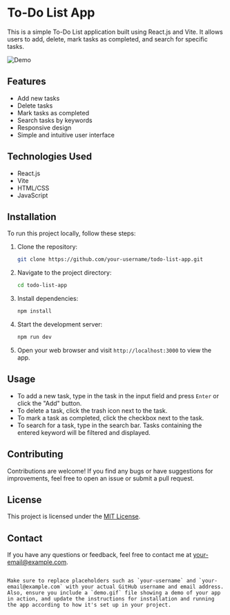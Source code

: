 # To-Do List App

This is a simple To-Do List application built using React.js and Vite. It allows users to add, delete, mark tasks as completed, and search for specific tasks.

![Demo](demo.gif)

## Features

- Add new tasks
- Delete tasks
- Mark tasks as completed
- Search tasks by keywords
- Responsive design
- Simple and intuitive user interface

## Technologies Used

- React.js
- Vite
- HTML/CSS
- JavaScript

## Installation

To run this project locally, follow these steps:

1. Clone the repository:
   ```bash
   git clone https://github.com/your-username/todo-list-app.git
   ```
2. Navigate to the project directory:
   ```bash
   cd todo-list-app
   ```
3. Install dependencies:
   ```bash
   npm install
   ```
4. Start the development server:
   ```bash
   npm run dev
   ```
5. Open your web browser and visit `http://localhost:3000` to view the app.

## Usage

- To add a new task, type in the task in the input field and press `Enter` or click the "Add" button.
- To delete a task, click the trash icon next to the task.
- To mark a task as completed, click the checkbox next to the task.
- To search for a task, type in the search bar. Tasks containing the entered keyword will be filtered and displayed.

## Contributing

Contributions are welcome! If you find any bugs or have suggestions for improvements, feel free to open an issue or submit a pull request.

## License

This project is licensed under the [MIT License](LICENSE).

## Contact

If you have any questions or feedback, feel free to contact me at your-email@example.com.
```

Make sure to replace placeholders such as `your-username` and `your-email@example.com` with your actual GitHub username and email address. Also, ensure you include a `demo.gif` file showing a demo of your app in action, and update the instructions for installation and running the app according to how it's set up in your project.